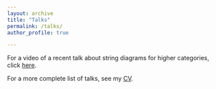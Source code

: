 ```yaml
---
layout: archive
title: "Talks"
permalink: /talks/
author_profile: true

---
```


For a video of a recent talk about string diagrams for higher categories, click [here](https://tqft.math.tecnico.ulisboa.pt/seminars?id=6592).

For a more complete list of talks, see my [CV](http://mlharaujo.github.io/files/cv_new.pdf).